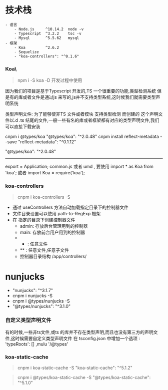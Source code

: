 # 技术栈

    - 语言
        - Node.js     ^10.14.2  node -v     
        - Typescript  ^3.2.2    tsc -v
        - Mysql       ^5.5.62   mysql
    - 框架
        - Koa         ^2.6.2
        - Sequelize 
        - "koa-controllers": "^0.1.6"

### Koa\


> npm i -S koa    -D 开发过程中使用   

  因为我们的项目是基于Typescript 开发的,TS 一个很重要的功能,类型检测系统
  但是有的库或者文件是通过js 来写的,js并不支持类型系统,这时候我们就需要类型声明系统

  类型声明文件: 为了能够使非TS 文件或者模块 支持类型检测 而创建的
  这个声明文件以.d .ts 结尾的文件,一般一些有名的库或者框架都有对应的类型声明文件,我们可以直接下载安装

  cnpm i @types/koa                        "@types/koa": "^2.0.48"
  cnpm install reflect-metadata --save     "reflect-metadata": "^0.1.12"

  "@types/koa": "^2.0.48"

  ****
  export = Application;  common.js 或者 umd  ,  要使用  import * as  Koa from 'koa';  或者 import Koa = require('koa');

### koa-controllers  

> cnpm i koa-controllers -S

   - 通过 useControllers 方法自动加载指定目录下的控制器文件
   - 文件目录设置可以使用  path-to-RegExp  框架
   - 在 指定的目录下创建控制器文件
        - admin: 存放后台管理用到的控制器
        - main: 存放前台用户用到的控制器
        - * : 任意文件
        - ** : 任意文件,任意子文件
        - 控制器目录结构  /app/controllers/
# nunjucks

  - "nunjucks": "^3.1.7"
  -  cnpm i nunjucks -S
  - cnpm i @types/nunjucks -S
  - "@types/nunjucks": "^3.1.0"

###  自定义类型声明文件

  有的时候,一些非ts文件,或ts 的库并不存在类型声明,而且也没有第三方的声明文件,这时候需要自定义类型声明文件
  在 tsconfig.json 中增加一个选项 :  'typeRoots': []  ,mulu   '/@types'

###  koa-static-cache 

> cnpm i koa-static-cache -S            "koa-static-cache": "^5.1.2"

> cnpm i @types/koa-static-cache -S     "@types/koa-static-cache": "^5.1.0"
